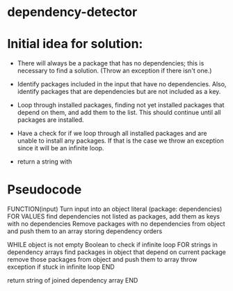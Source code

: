 # dependency-detector

# Initial idea for solution:

- There will always be a package that has no dependencies; this is necessary to find a solution. (Throw an exception if there isn't one.)

- Identify packages included in the input that have no dependencies. Also, identify packages that are dependencies but are not included as a key.

- Loop through installed packages, finding not yet installed packages that depend on them, and add them to the list. This should continue until all packages are installed.

- Have a check for if we loop through all installed packages and are unable to install any packages. If that is the case we throw an exception since it will be an infinite loop.

- return a string with 

# Pseudocode

FUNCTION(input)
  Turn input into an object literal (package: dependencies)
  FOR VALUES find dependencies not listed as packages, add them as keys with no dependencies
  Remove packages with no dependencies from object and push them to an array storing dependency orders

  WHILE object is not empty
    Boolean to check if infinite loop
    FOR strings in dependency arrays
    find packages in object that depend on current package
    remove those packages from object and push them to array
    throw exception if stuck in infinite loop
  END

  return string of joined dependency array
END

